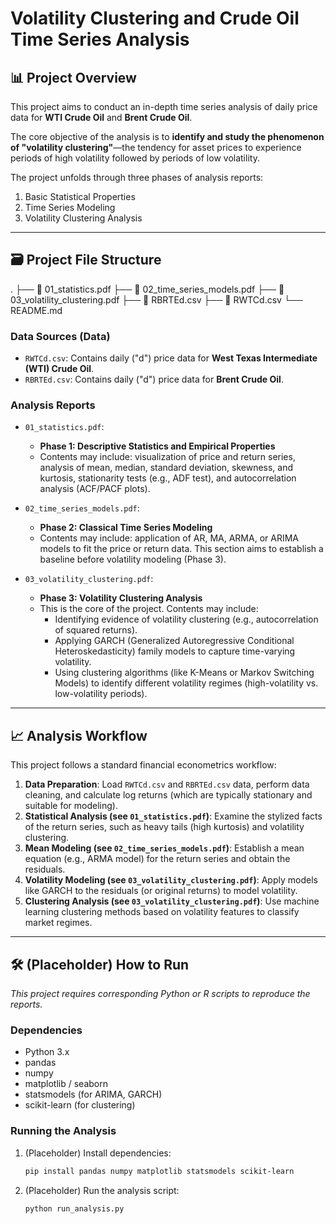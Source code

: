# Volatility Clustering and Crude Oil Time Series Analysis

## 📊 Project Overview

This project aims to conduct an in-depth time series analysis of daily price data for **WTI Crude Oil** and **Brent Crude Oil**.

The core objective of the analysis is to **identify and study the phenomenon of "volatility clustering"**—the tendency for asset prices to experience periods of high volatility followed by periods of low volatility.

The project unfolds through three phases of analysis reports:
1.  Basic Statistical Properties
2.  Time Series Modeling
3.  Volatility Clustering Analysis

---

## 🗃️ Project File Structure

. ├── 📄 01_statistics.pdf ├── 📄 02_time_series_models.pdf ├── 📄 03_volatility_clustering.pdf ├── 💾 RBRTEd.csv ├── 💾 RWTCd.csv └── README.md

### Data Sources (Data)

* `RWTCd.csv`: Contains daily ("d") price data for **West Texas Intermediate (WTI) Crude Oil**.
* `RBRTEd.csv`: Contains daily ("d") price data for **Brent Crude Oil**.

### Analysis Reports

* `01_statistics.pdf`:
    * **Phase 1: Descriptive Statistics and Empirical Properties**
    * Contents may include: visualization of price and return series, analysis of mean, median, standard deviation, skewness, and kurtosis, stationarity tests (e.g., ADF test), and autocorrelation analysis (ACF/PACF plots).

* `02_time_series_models.pdf`:
    * **Phase 2: Classical Time Series Modeling**
    * Contents may include: application of AR, MA, ARMA, or ARIMA models to fit the price or return data. This section aims to establish a baseline before volatility modeling (Phase 3).

* `03_volatility_clustering.pdf`:
    * **Phase 3: Volatility Clustering Analysis**
    * This is the core of the project. Contents may include:
        * Identifying evidence of volatility clustering (e.g., autocorrelation of squared returns).
        * Applying GARCH (Generalized Autoregressive Conditional Heteroskedasticity) family models to capture time-varying volatility.
        * Using clustering algorithms (like K-Means or Markov Switching Models) to identify different volatility regimes (high-volatility vs. low-volatility periods).

---

## 📈 Analysis Workflow

This project follows a standard financial econometrics workflow:

1.  **Data Preparation**: Load `RWTCd.csv` and `RBRTEd.csv` data, perform data cleaning, and calculate log returns (which are typically stationary and suitable for modeling).
2.  **Statistical Analysis (see `01_statistics.pdf`)**: Examine the stylized facts of the return series, such as heavy tails (high kurtosis) and volatility clustering.
3.  **Mean Modeling (see `02_time_series_models.pdf`)**: Establish a mean equation (e.g., ARMA model) for the return series and obtain the residuals.
4.  **Volatility Modeling (see `03_volatility_clustering.pdf`)**: Apply models like GARCH to the residuals (or original returns) to model volatility.
5.  **Clustering Analysis (see `03_volatility_clustering.pdf`)**: Use machine learning clustering methods based on volatility features to classify market regimes.

---

## 🛠️ (Placeholder) How to Run

*This project requires corresponding Python or R scripts to reproduce the reports.*

### Dependencies

* Python 3.x
* pandas
* numpy
* matplotlib / seaborn
* statsmodels (for ARIMA, GARCH)
* scikit-learn (for clustering)

### Running the Analysis

1.  (Placeholder) Install dependencies:
    ```bash
    pip install pandas numpy matplotlib statsmodels scikit-learn
    ```
2.  (Placeholder) Run the analysis script:
    ```bash
    python run_analysis.py
    ```
